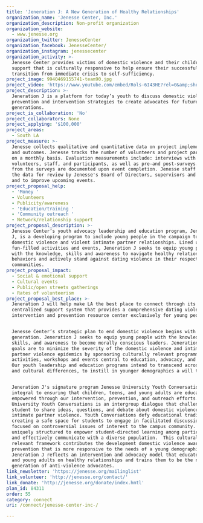 ```yaml
---
title: 'Jeneration J: A New Generation of Healthy Relationships'
organization_name: 'Jenesse Center, Inc.'
organization_description: Non-profit organization
organization_website:
  - www.jenesse.org
organization_twitter: JenesseCenter
organization_facebook: JenesseCenter/
organization_instagram: jenessecenter
organization_activity: >-
  Jenesse Center provides victims of domestic violence and their children
  support that is culturally responsive to help ensure their successful
  transition from immediate crisis to self-sufficiency.
project_image: 9940469155741-team90.jpg
project_video: 'https://www.youtube.com/embed/Rols-6I43HE?rel=0&amp;showinfo=0'
project_description: >-
  Jeneration J is a platform for today’s youth to discuss domestic violence
  prevention and intervention strategies to create advocates for future
  generations.
project_is_collaboration: 'No'
project_collaborators: None
project_applying: '$100,000'
project_areas:
  - South LA
project_measure: >-
  Jenesse collects qualitative and quantitative data on project implementation
  and outcomes. Jenesse tracks the number of volunteers and project participants
  on a monthly basis. Evaluation measurements include: interviews with
  volunteers, staff, and participants, as well as pre-and post-surveys. Results
  from the surveys are documented upon event completion. Jenesse staff compiles
  the data for review by Jenesse's Board of Directors, supervisors and staff,
  and to improve upcoming events.
project_proposal_help:
  - 'Money '
  - Volunteers
  - Publicity/awareness
  - 'Education/training '
  - 'Community outreach '
  - Network/relationship support
project_proposal_description: >-
  Jenesse Center’s youth advocacy leadership and education program, Jeneration
  J, is a developing program to include young people in the campaign to prevent
  domestic violence and violent intimate partner relationships. Lined up with
  fun-filled activities and events, Jeneration J seeks to equip young people
  with the knowledge, skills and awareness to navigate healthy relationship
  behaviors and actively stand against dating violence in their respective
  communities.
project_proposal_impact:
  - Social & emotional support
  - Cultural events
  - Public/open streets gatherings
  - Rates of volunteerism
project_proposal_best_place: >-
  Jeneration J will help make LA the best place to connect through its
  centralized support system that provides a comprehensive dating violence
  intervention and prevention resource center exclusively for young people. 


  Jenesse Center’s strategic plan to end domestic violence begins with the next
  generation. Jeneration J seeks to equip young people with the knowledge,
  skills, and awareness to become morally conscious leaders. Jeneration J’s
  goals are to minimize the severity of the domestic violence and intimate
  partner violence epidemics by sponsoring culturally relevant programming,
  activities, workshops and events central to education, advocacy, and service.
  Our youth leadership and education programs intend to transcend across social
  and cultural differences, to instill in younger demographics a will to act. 


  Jeneration J's signature program Jenesse University Youth Conversations is
  integral to ensuring that children, teens, and young adults are educated and
  empowered through our intervention, prevention, and outreach efforts. Jenesse
  University Youth Conversations is an intergroup dialogue that challenges
  student to share ideas, questions, and debate about domestic violence and
  intimate partner violence. Youth Conversations defy educational traditions by
  creating a safe space for students to engage in facilitated discussions
  focused on controversial issues of interest to the campus community. They are
  uniquely structured to empower student-directed learning among participants
  and effectively communicate with a diverse population.  This culturally
  relevant framework contributes the development domestic violence awareness and
  prevention that is more responsive to the needs of a young demographic.
  Jeneration J reflects an intervention and advocacy model that educates youth
  and young adults on healthy relationships and trains them to be the next
  generation of anti-violence advocates.
link_newsletter: 'https://jenesse.org/mailinglist'
link_volunteer: 'http://jenesse.org/contact/'
link_donate: 'http://jenesse.org/donate/index.hmtl'
plan_id: 84311
order: 55
category: connect
uri: /connect/jenesse-center-inc-/

---
```

